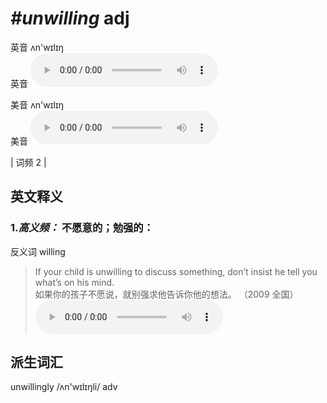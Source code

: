 # ***\#unwilling*** adj
英音 ʌn'wɪlɪŋ  
英音
<audio src="./media/unwilling-B.aac" controls="controls"></audio>

美音 ʌn'wɪlɪŋ  
美音
<audio src="./media/unwilling.aac" controls="controls"></audio>



| 词频 2 |  

英文释义
---
### 1.*高义频：* **不愿意的；勉强的：**  
反义词 willing 

 > If your child is unwilling to discuss something, don’t insist he tell you what’s on his mind.   
 > 如果你的孩子不愿说，就别强求他告诉你他的想法。  （2009 全国）  
<audio src="./media/unwilling-2.aac" controls="controls"></audio>


派生词汇
---
unwillingly /ʌn'wɪlɪŋli/ adv   

